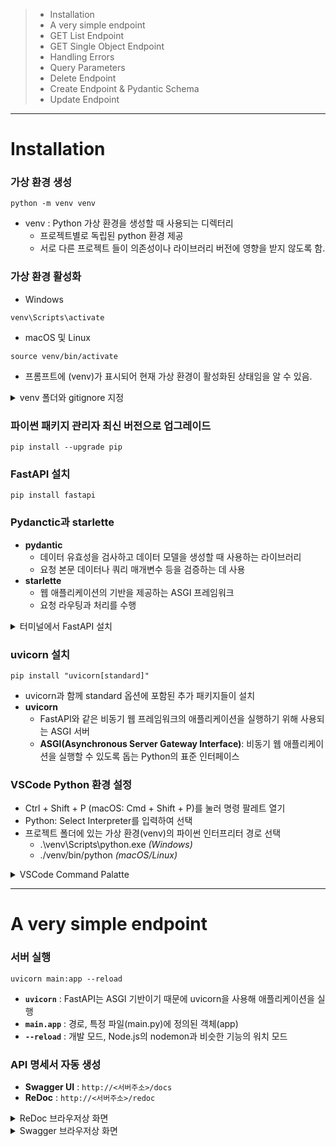 > - Installation
> - A very simple endpoint
> - GET List Endpoint
> - GET Single Object Endpoint
> - Handling Errors
> - Query Parameters
> - Delete Endpoint
> - Create Endpoint & Pydantic Schema
> - Update Endpoint

-----

# Installation

### 가상 환경 생성
```
python -m venv venv
```

- venv : Python 가상 환경을 생성할 때 사용되는 디렉터리
    - 프로젝트별로 독립된 python 환경 제공
    - 서로 다른 프로젝트 들이 의존성이나 라이브러리 버전에 영향을 받지 않도록 함.

### 가상 환경 활성화
- Windows
```
venv\Scripts\activate
```

- macOS 및 Linux
```
source venv/bin/activate
```

- 프롬프트에 (venv)가 표시되어 현재 가상 환경이 활성화된 상태임을 알 수 있음.

<details>
<summary>venv 폴더와 gitignore 지정</summary>

![image](https://github.com/user-attachments/assets/e477cc0d-d021-49dc-9594-86e63194ba9b)

</details>

### 파이썬 패키지 관리자 최신 버전으로 업그레이드
```
pip install --upgrade pip
```

### FastAPI 설치
```
pip install fastapi
```

### Pydanctic과 starlette
- <b>pydantic</b>
    - 데이터 유효성을 검사하고 데이터 모델을 생성할 때 사용하는 라이브러리
    - 요청 본문 데이터나 쿼리 매개변수 등을 검증하는 데 사용
- <b>starlette</b>
    - 웹 애플리케이션의 기반을 제공하는 ASGI 프레임워크
    - 요청 라우팅과 처리를 수행
<details>
<summary>터미널에서 FastAPI 설치</summary>

![image](https://github.com/user-attachments/assets/4f65f7d5-0dff-41b2-8af9-e1becd1bba35)

</details>

### uvicorn 설치
```
pip install "uvicorn[standard]"
```
- uvicorn과 함께 standard 옵션에 포함된 추가 패키지들이 설치
- <b>uvicorn</b>
    - FastAPI와 같은 비동기 웹 프레임워크의 애플리케이션을 실행하기 위해 사용되는 ASGI 서버
    - <b>ASGI(Asynchronous Server Gateway Interface)</b>: 비동기 웹 애플리케이션을 실행할 수 있도록 돕는 Python의 표준 인터페이스 

### VSCode Python 환경 설정
- Ctrl + Shift + P (macOS: Cmd + Shift + P)를 눌러 명령 팔레트 열기
- Python: Select Interpreter를 입력하여 선택
- 프로젝트 폴더에 있는 가상 환경(venv)의 파이썬 인터프리터 경로 선택
    - .\venv\Scripts\python.exe <i>(Windows)</i>
    - ./venv/bin/python <i>(macOS/Linux)</i>
<details>
<summary>VSCode Command Palatte</summary>

![ezgif-4-d51a9387de](https://github.com/user-attachments/assets/e2e0344f-53a1-401d-a236-9017882e5db6)

</details>

-----

# A very simple endpoint

### 서버 실행
```
uvicorn main:app --reload
```
- <b>`uvicorn`</b> : FastAPI는 ASGI 기반이기 때문에 uvicorn을 사용해 애플리케이션을 실행
- <b>`main.app`</b> : 경로, 특정 파일(main.py)에 정의된 객체(app)
- <b>`--reload`</b> : 개발 모드, Node.js의 nodemon과 비슷한 기능의 워치 모드

### API 명세서 자동 생성

- <b>Swagger UI</b> : `http://<서버주소>/docs`
- <b>ReDoc</b> : `http://<서버주소>/redoc`

<details>
<summary>ReDoc 브라우저상 화면</summary>

![image](https://github.com/user-attachments/assets/075703e9-bc19-44a2-83c2-9f3bd5b1af17)

</details>
<details>
<summary>Swagger 브라우저상 화면</summary>

![image](https://github.com/user-attachments/assets/98cf6f43-6e8f-4389-8318-74d9b8573b30)

</summary>

---

# GET List Endpoint

```
courses = {
	1: {
		"title": "Modern History",
		"teacher": "Ms.Doe",
		"students": ["Harry Potter", "Frodo Baggins"],
		"level": "advanced"
	},
	2: {
		"course": "Mathematics",
		"teacher": "Mr. Davies",
		"students": ["John Smith", "Bruce Lee"],
		"level": "beginner"
	},
	3: {
		"title": "Geography",
		"teacher": "Mr. Apple",
		"students": ["Michael Jordan", "Bruce Lee"],
		"level": "advanced"
	}
}

@app.get("/api/courses")
def get_courses():
    return courses
```

---

### 참고 링크

- [Beginners FastAPI - 40 min](https://youtu.be/O05PucyQYBg?feature=shared)
- [공식 문서 - FastAPI](https://fastapi.tiangolo.com/#sponsors)
